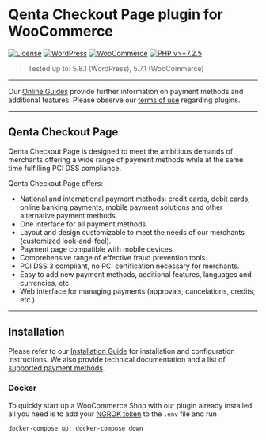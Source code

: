 # Qenta Checkout Page plugin for WooCommerce

[![License](https://img.shields.io/badge/license-GPLv2-blue.svg)](https://raw.githubusercontent.com/qenta-cee/woocommerce-qcp/master/LICENSE)
[![WordPress](https://img.shields.io/badge/WordPress-v5.9.3-green.svg)](https://wordpress.org/)
[![WooCommerce](https://img.shields.io/badge/WooCommerce-v6.4.0-green.svg)](https://www.woocommerce.com/)
[![PHP v>=7.2.5](https://img.shields.io/badge/php-v>=7.4-yellow.svg)](http://www.php.net)

>  Tested up to: 5.8.1 (WordPress), 5.7.1 (WooCommerce)
----


Our [Online Guides](https://guides.qenta.com/) provide further information on payment methods and additional features. Please observe our [terms of use](https://guides.qenta.com/plugins/#legalNotice) regarding plugins.

***

## Qenta Checkout Page
Qenta Checkout Page is designed to meet the ambitious demands of merchants offering a wide range of payment methods while at the same time fulfilling PCI DSS compliance.

Qenta Checkout Page offers:
- National and international payment methods: credit cards, debit cards, online banking payments, mobile payment solutions and other alternative payment methods.
- One interface for all payment methods.
- Layout and design customizable to meet the needs of our merchants (customized look-and-feel).
- Payment page compatible with mobile devices.
- Comprehensive range of effective fraud prevention tools.
- PCI DSS 3 compliant, no PCI certification necessary for merchants.
- Easy to add new payment methods, additional features, languages and currencies, etc.
- Web interface for managing payments (approvals, cancelations, credits, etc.).

***
## Installation
Please refer to our [Installation Guide](https://guides.qenta.com/plugins/woocommerce-installation-page/) for installation and configuration instructions. We also provide technical documentation and a list of [supported payment methods](https://guides.qenta.com/plugins/woocommerce-installation-page/#step4).

### Docker
To quickly start up a WooCommerce Shop with our plugin already installed all you need is to add your [NGROK token](https://ngrok.com/) to the `.env` file and run
```
docker-compose up; docker-compose down
```
